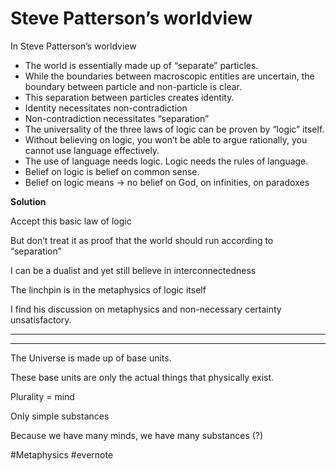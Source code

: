 # Steve Patterson’s worldview

In Steve Patterson’s worldview

- The world is essentially made up of “separate” particles.
- While the boundaries between macroscopic entities are uncertain, the boundary between particle and non-particle is clear.
- This separation between particles creates identity.
- Identity necessitates non-contradiction
- Non-contradiction necessitates “separation”
- The universality of the three laws of logic can be proven by “logic” itself.
- Without believing on logic, you won’t be able to argue rationally, you cannot use language effectively.
- The use of language needs logic. Logic needs the rules of language.
- Belief on logic is belief on common sense.
- Belief on logic means -> no belief on God, on infinities, on paradoxes

**Solution**

Accept this basic law of logic

But don’t treat it as proof that the world should run according to “separation”

I can be a dualist and yet still believe in interconnectedness

The linchpin is in the metaphysics of logic itself

I find his discussion on metaphysics and non-necessary certainty unsatisfactory.

---

---

The Universe is made up of base units.

These base units are only the actual things that physically exist.

Plurality = mind

Only simple substances

Because we have many minds, we have many substances (?)

\#Metaphysics #evernote

